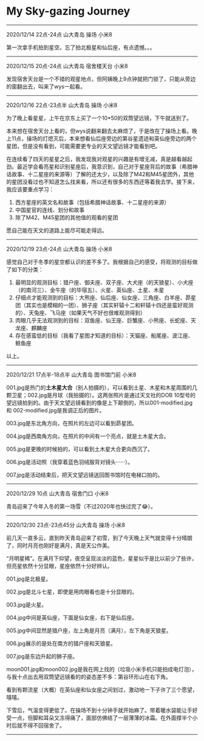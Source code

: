 # My Sky-gazing Journey

---

2020/12/14 22点-24点 山大青岛 操场 小米8

   第一次拿手机拍到星空。忘了拍北极星和仙后座，有点遗憾。。。

---

2020/12/15 20点-24点 山大青岛 宿舍楼天台 小米8

   发现宿舍天台是一个不错的观星地点，但阿姨晚上9点钟就把门锁了，只能从旁边的窗翻出去，叫来了wys一起看。

---

2020/12/16 22点-23点半 山大青岛 操场 小米8

   为了晚上看星星，上午在京东上买了一个10*50的双筒望远镜，下午就送到了。

   本来想在宿舍天台上看的，但wys说翻来翻去太麻烦了，于是改在了操场上看。晚上11点，操场的灯熄灭后，本来想看仙后座旁边的第谷星遗迹和英仙座旁边的两个星团，但是没有看到，可能需要更专业的天文望远镜才能看到吧。

   在连续看了四天的星星之后，我发现我对观星的兴趣是有增无减，真是越看越起劲。最近学会看亮星和识别星座后，我意识到，自己对于星座背后的故事（希腊神话故事、十二星座的来源等）了解的还太少，以及除了M42和M45星团外，其他的星团没看过也不知道怎么找来看，所以还有很多的东西还等着我去学。接下来，我应该要重点学习：

1. 西方星座的英文名和故事（包括希腊神话故事、十二星座的来源）
2. 中国星官的连线、划分和故事
3. 除了M42、M45星团的其他值的观看的星团

愿自己能在天文的道路上能尽可能走得远。

---

2020/12/19 23点-24点 山大青岛 操场 小米8

感觉自己对于冬季的星空都认识的差不多了。我根据自己的感受，将观测的目标做了如下的分类：

1. 最明显的观测目标：猎户座、御夫座、双子座、大犬座（的天狼星）、小犬座（的南河三）、金牛座（的毕宿五）、火星、英仙座、土星、木星
2. 仔细点才能观测到的目标：大熊座、仙后座、仙女座、三角座、白羊座、昴星团（其实也是模糊的一团）、狮子座（其实轩辕十二和轩辕十四还是蛮好观测的）、天兔座、飞马座（如果天气不好也很难观测得到）
3. 肉眼几乎无法观测到的目标：双鱼座、仙王座、巨蟹座、小熊座、长蛇座、天龙座、麒麟座
4. 存在感蛮低的目标（我看了星图才知道的目标）：天猫座、船尾座、波江座、鲸鱼座

以上。

---

2020/12/21 17点半-18点半 山大青岛 图书馆门前 小米8

001.jpg是热门的**土木星大合**（别人拍摄的），可以看到土星、木星和木星周围的几颗卫星；002.jpg是月球（我拍摄的）。这两张照片是通过天文社的DOB 10型号的望远镜拍到的。由于天文望远镜看到的像是上下颠倒的，所以001-modified.jpg 和 002-modified.jpg是我调正后的图片。

003.jpg是东北角方向，在照片的左边可以看到昴星团。

004.jpg是西南角方向，在照片的中间有一个亮点，就是土木星大合。

005.jpg是更晚的时候拍的，可以看到土木星大合更向西沉了。

006.jpg是活动照（我穿着蓝色羽绒服背对镜头······）。

007.jpg是活动结束后，把天文望远镜送回图书馆时在电梯口拍的。

---

2020/12/29 10点 山大青岛 宿舍门口 小米8

青岛迎来了今年入冬的第一场雪（不过2020年也快过完了😂）。

---

2020/12/30 23点-23点45分 山大青岛 操场 小米8

前几天一直多云，直到昨天青岛迎来了初雪，到了今天晚上天气就变得十分晴朗了，同时月亮也刚好是满月，真是天公作美。

“月明星稀”。在满月下仰望，夜空呈现淡淡的蓝色，星星似乎是比以前少了些许，但亮星依然十分显眼，星座依然十分好辨认。

001.jpg是北极星。

002.jpg是北斗七星，即使是用肉眼看也是十分显眼的。

003.jpg是火星。

004.jpg中间是英仙座，下面是仙女座，右下是仙后座。

005.jpg中间显然是猎户座，左上角是月亮（满月），左下角是天狼星。

006.jpg展示的是处在南方的猎户座和天狼星。

007.jpg是东边升起的狮子座。

moon001.jpg和moon002.jpg是我在网上找的（垃圾小米手机只能拍成电灯泡），与我十点出去用双筒望远镜看的的姿态差不多：第谷环形山在右下角。

看到有颗流星（大概）在英仙座和仙女座之间划过，激动地一下子许了三个愿望，嘻嘻。

下雪后，气温变得更低了。在操场不到十分钟手就开始麻了。带着暖水袋能让手好受一点，但脚和耳朵又冻得痛了，面部仿佛结了一层薄薄的冰霜。在外面撑半个小时后就不得不回宿舍了。

---





